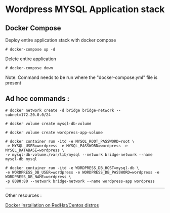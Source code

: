 Wordpress MYSQL Application stack
===

Docker Compose
---
Deploy entire application stack with docker compose

    # docker-compose up -d
    
Delete entire application 
    
    # docker-compose down
    
Note: Command needs to be run where the "docker-compose.yml" file is present


Ad hoc commands :
---
    
    # docker network create -d bridge bridge-network --subnet=172.20.0.0/24

    # docker volume create mysql-db-volume

    # docker volume create wordpress-app-volume

    # docker container run -itd -e MYSQL_ROOT_PASSWORD=root \
    -e MYSQL_USER=wordpress -e MYSQL_PASSWORD=wordpress -e MYSQL_DATABASE=wordpress \
    -v mysql-db-volume:/var/lib/mysql --network bridge-network --name mysql-db mysql

    # docker container run -itd -e WORDPRESS_DB_HOST=mysql-db \
    -e WORDPRESS_DB_USER=wordpress -e WORDPRESS_DB_PASSWORD=wordpress -e WORDPRESS_DB_NAME=wordpress \
    -p 8080:80 --network bridge-network --name wordpress-app wordpress
    
___

Other resources :

[Docker installation on RedHat/Centos distros](https://www.linkedin.com/posts/pradeep-kumar-a68a9418b_docker-containerization-redhatenterpriselinux-activity-6848920877149642752-XmDf)